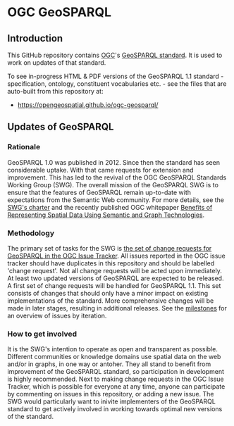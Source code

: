 # OGC GeoSPARQL

## Introduction

This GitHub repository contains [OGC](https://www.ogc.org/)'s [GeoSPARQL standard](https://www.ogc.org/standards/geosparql). It is used to work on updates of that standard.

To see in-progress HTML & PDF versions of the GeoSPARQL 1.1 standard - specification, ontology, constituent vocabularies etc. - see the files that are auto-built from this repository at:

* <https://opengeospatial.github.io/ogc-geosparql/>

## Updates of GeoSPARQL

### Rationale
GeoSPARQL 1.0 was published in 2012. Since then the standard has seen considerable uptake. With that came requests for extension and improvement. This has led to the revival of the OGC GeoSPARQL Standards Working Group (SWG). The overall mission of the GeoSPARQL SWG is to ensure that the features of GeoSPARQL remain up-to-date with expectations from the Semantic Web community. For more details, see the [SWG's charter](https://portal.ogc.org/files/93345) and the recently published OGC whitepaper [Benefits of Representing Spatial Data Using Semantic and Graph Technologies](http://docs.ogc.org/wp/19-078r1/19-078r1.html).

### Methodology
The primary set of tasks for the SWG is [the set of change requests for GeoSPARQL in the OGC Issue Tracker](http://ogc.standardstracker.org/requestlist.cgi?component=11-052r4&list_id=1094&product=OGC). All issues reported in the OGC issue tracker should have duplicates in this repository and should be labelled 'change request'.
Not all change requests will be acted upon immediately. At least two updated versions of GeoSPARQL are expected to be released. A first set of change requests will be handled for GeoSPARQL 1.1. This set consists of changes that should only have a minor impact on existing implementations of the standard. More comprehensive changes will be made in later stages, resulting in additional releases. See the [milestones](milestones) for an overview of issues by iteration. 

### How to get involved
It is the SWG's intention to operate as open and transparent as possible. Different communities or knowledge domains use spatial data on the web and/or in graphs, in one way or antoher. They all stand to benefit from improvement of the GeoSPARQL standard, so participation in development is highly recommended.
Next to making change requests in the OGC Issue Tracker, which is possible for everyone at any time, anyone can participate by commenting on issues in this repository, or adding a new issue. The SWG would particularly want to inivite implementers of the GeoSPARQL standard to get actively involved in working towards optimal new versions of the standard.
